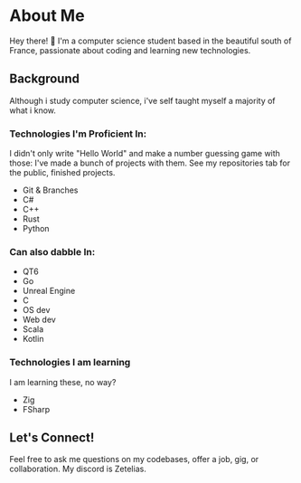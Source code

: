 # About Me

Hey there! 👋 I'm a computer science student based in the beautiful south of France, passionate about coding and learning new technologies.

## Background

Although i study computer science, i've self taught myself a majority of what i know.

### Technologies I'm Proficient In:
I didn't only write "Hello World" and make a number guessing game with those: I've made a bunch of projects with them. See my repositories tab for the public, finished projects.
- Git & Branches
- C# 
- C++ 
- Rust
- Python

### Can also dabble In:
- QT6
- Go
- Unreal Engine
- C
- OS dev
- Web dev
- Scala
- Kotlin

### Technologies I am learning
I am learning these, no way?
- Zig
- FSharp

## Let's Connect!

Feel free to ask me questions on my codebases, offer a job, gig, or collaboration. My discord is Zetelias.
